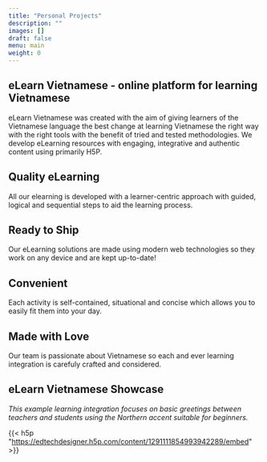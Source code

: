 ```yaml
---
title: "Personal Projects"
description: ""
images: []
draft: false
menu: main
weight: 0
---
```


## eLearn Vietnamese - online platform for learning Vietnamese
eLearn Vietnamese was created with the aim of giving learners of the Vietnamese language the best change at learning Vietnamese the right way with the right tools with the benefit of tried and tested methodologies. We develop eLearning resources with engaging, integrative and authentic content using primarily H5P.
## Quality eLearning
All our elearning is developed with a learner-centric approach with guided, logical and sequential steps to aid the learning process.
## Ready to Ship
Our eLearning solutions are made using modern web technologies so they work on any device and are kept up-to-date!
## Convenient
Each activity is self-contained, situational and concise which allows you to easily fit them into your day.
## Made with Love
Our team is passionate about Vietnamese so each and ever learning integration is carefuly crafted and considered.

## eLearn Vietnamese Showcase
*This example learning integration focuses on basic greetings between teachers and students using the Northern accent suitable for beginners.*

{{< h5p "https://edtechdesigner.h5p.com/content/1291111854993942289/embed" >}}
